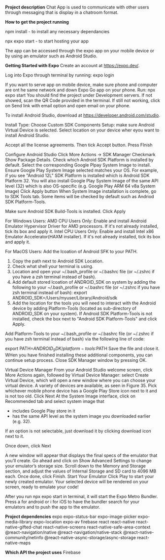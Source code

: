 **Project description**
Chat App is used to communicate with other users through messaging that is display in a chatroom format.

**How to get the project running**

npm install - to install any necessary dependancies

npx expo start - to start hosting your app

The app can be accessed through the expo app on your mobile device or by using an emulator such as Android Studio.

**Getting Started with Expo**
Create an account at https://expo.dev/.

Log into Expo through terminal by running: expo login

If you want to serve app on mobile device, make sure phone and computer are ont he same network and down Expo Go app on your phone. 
Run: npx expo start
You should find the project under Development servers. If not showed, scan the QR Code provided in the terminal.
If still not working, click on Send link with email option and open email on your phone.

To install Android Studio, download at https://developer.android.com/studio.

Install Type: Choose Custom
SDK Components Setup: make sure Android Virtual Device is selected.
Select location on your device wher eyou want to install Android Studio.

Accept all the license agreements. Then tick Accept button.
Press FInish

Configure Android Studio
Click More Actions -> SDK Manager
Checkmark Show Package Details.
Check which Android SDK Platform is installed by default.
Select the corresponding Google Plpay System Image to install.
Ensure Google Play System Image selected matches your OS.
For example, if you see "Android 12L" SDK Platform is installed which is Android SDK Platform 32.
You will also install Google Play System Image of the same API level (32) which is also OS-specific (e.g. Google Play ARM 64 v8a System Image)
Click Apply button
When System Image installation is complete, go to SDK Tools tab. Some items will be checked by default such as Andriod SDK Platform-Tools.

Make sure Android SDK Build-Tools is installed. 
Click Apply

For Windows Users:
AMD CPU Users Only: Enable and install Android Emulator Hypervisor Driver for AMD processors. If it's not already installed, tick its box and apply it.
Intel CPU Users Only: Enable and install Intel x86 Emulator Accelerator(HAXM installer). If it's not already installed, tick its box and apply it.

For MacOS Users:
Add the lcoation of Android SFK to your PATH.
1. Copy the path next to Android SDK Location.
2. Check what shell your terminal is using.
3. Location and open your \~/.bash\_profile or \~/.bashrc file (or \~/.zshrc if you have a zsh terminal instead of bash).
4. Add default stored lcoation of ANDROID_SDK on system by adding the following to your \~/.bash\_profile or \~/.bashrc file (or \~/.zshrc if you have zsh terminal instead of bash): export ANDROID_SDK=/Users/myuser/Library/Android/sdk
5. Add the location for the tools you will need to interact with the Android device by adding Platform-Tools (located as sub-directory of ANDROID_SDK on your system). If Android SDK Platform-Tools is not installed, check the box next to "Android SDK Platform-Tools" and click Apply.

Add Platform-Tools to your \~/.bash\_profile or \~/.bashrc file (or \~/.zshrc if you have zsh terminal instead of bash) via the following line of code:

export PATH=$ANDROID_SDK/platform-tools:$PATH
Save the file and close it.
WHen you have finished installing these additional components, you can continue setup process.
Close SDK Manager window by pressing OK.

Virtual Device Manager
From your Android Studio welcome screen, click More Actions again, followed by Virtual Device Manager:
 select Create Virtual Device, which will open a new window where you can choose your virtual device. A variety of devices are available, as seen in
 Figure 35. Pick whichever mobile phone device has a Google Play Store icon next to it and is not too old.
 Click Next
 At the System Image interface, click on Recommended tab and select system image that
 - includes Google Play store in it
 - has the same API level as the system image you downloaded earlier (e.g. 32).

 If an option is not selectable, just download it by clicking download icon next to it.

 Once down, click Next

A new window will appear that displays the final specs of the emulator that you’ll create.
Go ahead and click on Show Advanced Settings to change your emulator’s storage size. Scroll down to the Memory and Storage section, and adjust the values of Internal Storage and SD card to 4096 MB each.
Once done, click Finish.
Start Your Emulator
 Click Play to start your newly created emulator. Your selected device will be rendered on your screen, ready to emulate your code!

 After you run npx expo start in terminal, it will start the Expo Metro Bundler. Press a for android or i for iOS to have the bundler search for your emulators and to push the app to the emulator. 


**Project dependencies**
expo
expo-status-bar
expo-image-picker
expo-media-library
expo-location
expo-av
firebase
react
react-native
react-native-gifted-chat
react-native-screens
react-native-safe-area-context
@react-navigation/native
@react-navigation/native-stack
@react-native-community/netinfo
@react-native-async-storage/async-storage
react-native-maps


**Which API the project uses**
Firebase
